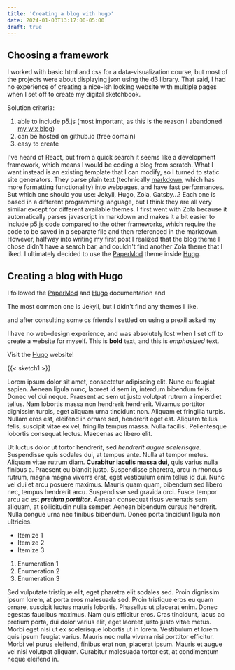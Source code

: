 ```yaml
---
title: 'Creating a blog with hugo'
date: 2024-01-03T13:17:00-05:00
draft: true
---
```


## Choosing a framework
I worked with basic html and css for a data-visualization course, but most of the projects were about displaying json using the d3 library. That said, I had no experience of creating a nice-ish looking website with multiple pages when I set off to create my digital sketchbook.

Solution criteria:
1. able to include p5.js (most important, as this is the reason I abandoned [my wix blog](desaiwang/blog))
2. can be hosted on github.io (free domain)
3. easy to create

I've heard of React, but from a quick search it seems like a development framework, which means I would be coding a blog from scratch. What I want instead is an existing template that I can modify, so I turned to static site generators. They parse plain text (technically [markdown](https://www.markdownguide.org/getting-started/), which has more formatting functionality) into webpages, and have fast performances. But which one should you use: Jekyll, Hugo, Zola, Gatsby...? Each one is based in a different programming language, but I think they are all very similar except for different available themes. I first went with Zola because it automatically parses javascript in markdown and makes it a bit easier to include p5.js code compared to the other frameworks, which require the code to be saved in a separate file and then referenced in the markdown. However, halfway into writing my first post I realized that the blog theme I chose didn't have a search bar, and couldn't find another Zola theme that I liked. I ultimately decided to use the [PaperMod](https://adityatelange.github.io/hugo-PaperMod/) theme inside [Hugo](https://gohugo.io/).


## Creating a blog with Hugo
I followed the [PaperMod](https://adityatelange.github.io/hugo-PaperMod/posts/papermod/papermod-installation/) and [Hugo]() documentation and 

The most common one is Jekyll, but I didn't find any themes I like.

and after consulting some cs friends I settled on using a prexiI asked my


I have no web-design experience, and was absolutely lost when I set off to create a website for myself.
This is **bold** text, and this is *emphasized* text.

Visit the [Hugo](https://gohugo.io) website!


{{< sketch1 >}}

Lorem ipsum dolor sit amet, consectetur adipiscing elit. Nunc eu feugiat sapien. Aenean ligula nunc, laoreet id sem in, interdum bibendum felis. Donec vel dui neque. Praesent ac sem ut justo volutpat rutrum a imperdiet tellus. Nam lobortis massa non hendrerit hendrerit. Vivamus porttitor dignissim turpis, eget aliquam urna tincidunt non. Aliquam et fringilla turpis. Nullam eros est, eleifend in ornare sed, hendrerit eget est. Aliquam tellus felis, suscipit vitae ex vel, fringilla tempus massa. Nulla facilisi. Pellentesque lobortis consequat lectus. Maecenas ac libero elit.
<!-- more -->
Ut luctus dolor ut tortor hendrerit, sed _hendrerit augue scelerisque_. Suspendisse quis sodales dui, at tempus ante. Nulla at tempor metus. Aliquam vitae rutrum diam. __Curabitur iaculis massa dui__, quis varius nulla finibus a. Praesent eu blandit justo. Suspendisse pharetra, arcu in rhoncus rutrum, magna magna viverra erat, eget vestibulum enim tellus id dui. Nunc vel dui et arcu posuere maximus. Mauris quam quam, bibendum sed libero nec, tempus hendrerit arcu. Suspendisse sed gravida orci. Fusce tempor arcu ac est ___pretium porttitor___. Aenean consequat risus venenatis sem aliquam, at sollicitudin nulla semper. Aenean bibendum cursus hendrerit. Nulla congue urna nec finibus bibendum. Donec porta tincidunt ligula non ultricies.

- Itemize 1
- Itemize 2
- Itemize 3

1. Enumeration 1
2. Enumeration 2
3. Enumeration 3

Sed vulputate tristique elit, eget pharetra elit sodales sed. Proin dignissim ipsum lorem, at porta eros malesuada sed. Proin tristique eros eu quam ornare, suscipit luctus mauris lobortis. Phasellus ut placerat enim. Donec egestas faucibus maximus. Nam quis efficitur eros. Cras tincidunt, lacus ac pretium porta, dui dolor varius elit, eget laoreet justo justo vitae metus. Morbi eget nisi ut ex scelerisque lobortis ut in lorem. Vestibulum et lorem quis ipsum feugiat varius. Mauris nec nulla viverra nisi porttitor efficitur. Morbi vel purus eleifend, finibus erat non, placerat ipsum. Mauris et augue vel nisi volutpat aliquam. Curabitur malesuada tortor est, at condimentum neque eleifend in.

